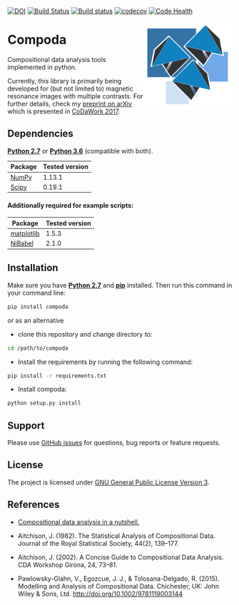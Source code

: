 [![DOI](https://zenodo.org/badge/78312374.svg)](https://zenodo.org/badge/latestdoi/78312374) [![Build Status](https://travis-ci.org/ofgulban/compoda.svg?branch=master)](https://travis-ci.org/ofgulban/compoda) [![Build status](https://ci.appveyor.com/api/projects/status/plrtbnjvf09h38xn?svg=true)](https://ci.appveyor.com/project/ofgulban/compoda)
 [![codecov](https://codecov.io/gh/ofgulban/compoda/branch/master/graph/badge.svg)](https://codecov.io/gh/ofgulban/compoda) [![Code Health](https://landscape.io/github/ofgulban/compoda/master/landscape.svg?style=flat)](https://landscape.io/github/ofgulban/compoda/master)



<img src="/visuals/logo.png" width=200 align="right" />

# Compoda

Compositional data analysis tools implemented in python.

Currently, this library is primarily being developed for (but not limited to) magnetic resonance images with multiple contrasts. For further details, check my [preprint on arXiv](https://arxiv.org/abs/1705.03457) which is presented in [CoDaWork 2017](http://www.compositionaldata.com/codawork2017/).

## Dependencies

**[Python 2.7](https://www.python.org/download/releases/2.7/)** or **[Python 3.6](https://www.python.org/downloads/release/python-363/)** (compatible with both).

| Package                                                 | Tested version |
|---------------------------------------------------------|----------------|
| [NumPy](http://www.numpy.org/)                          | 1.13.1         |
| [Scipy](https://www.scipy.org/)                         | 0.19.1         |

#### Additionally required for example scripts:

| Package                                                 | Tested version |
|---------------------------------------------------------|----------------|
| [matplotlib](http://matplotlib.org/)                    | 1.5.3          |
| [NiBabel](http://nipy.org/nibabel/)                     | 2.1.0          |


## Installation

Make sure you have [**Python 2.7**](https://www.python.org/download/releases/2.7/) and [**pip**](https://en.wikipedia.org/wiki/Pip_(package_manager)) installed. Then run this command in your command line:

```bash
pip install compoda
```

or as an alternative
- clone this repository and change directory to:
```bash
cd /path/to/compoda
```
- Install the requirements by running the following command:
```bash
pip install -r requirements.txt
```
- Install compoda:
```bash
python setup.py install
```

## Support

Please use [GitHub issues](https://github.com/ofgulban/compoda/issues) for questions, bug reports or feature requests.

## License

The project is licensed under [GNU General Public License Version 3](http://www.gnu.org/licenses/gpl.html).

## References

* [Compositional data analysis in a nutshell.](http://www.sediment.uni-goettingen.de/staff/tolosana/extra/CoDaNutshell.pdf)

* Aitchison, J. (1982). The Statistical Analysis of Compositional Data. Journal of the Royal Statistical Society, 44(2), 139–177.

* Aitchison, J. (2002). A Concise Guide to Compositional Data Analysis. CDA Workshop Girona, 24, 73–81.

* Pawlowsky-Glahn, V., Egozcue, J. J., & Tolosana-Delgado, R. (2015). Modelling and Analysis of Compositional Data. Chichester, UK: John Wiley & Sons, Ltd. http://doi.org/10.1002/9781119003144
